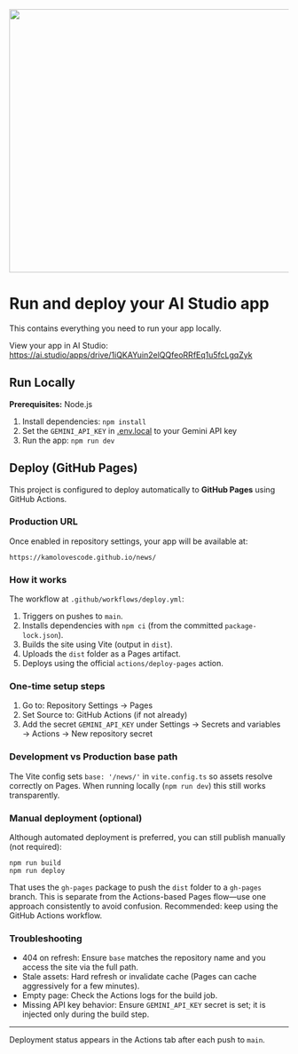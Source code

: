 <div align="center">
<img width="1200" height="475" alt="GHBanner" src="https://github.com/user-attachments/assets/0aa67016-6eaf-458a-adb2-6e31a0763ed6" />
</div>

# Run and deploy your AI Studio app

This contains everything you need to run your app locally.

View your app in AI Studio: https://ai.studio/apps/drive/1iQKAYuin2elQQfeoRRfEq1u5fcLgqZyk

## Run Locally

**Prerequisites:**  Node.js


1. Install dependencies:
   `npm install`
2. Set the `GEMINI_API_KEY` in [.env.local](.env.local) to your Gemini API key
3. Run the app:
   `npm run dev`

## Deploy (GitHub Pages)

This project is configured to deploy automatically to **GitHub Pages** using GitHub Actions.

### Production URL

Once enabled in repository settings, your app will be available at:

`https://kamolovescode.github.io/news/`

### How it works

The workflow at `.github/workflows/deploy.yml`:

1. Triggers on pushes to `main`.
2. Installs dependencies with `npm ci` (from the committed `package-lock.json`).
3. Builds the site using Vite (output in `dist`).
4. Uploads the `dist` folder as a Pages artifact.
5. Deploys using the official `actions/deploy-pages` action.

### One-time setup steps

1. Go to: Repository Settings → Pages
2. Set Source to: GitHub Actions (if not already)
3. Add the secret `GEMINI_API_KEY` under Settings → Secrets and variables → Actions → New repository secret

### Development vs Production base path

The Vite config sets `base: '/news/'` in `vite.config.ts` so assets resolve correctly on Pages. When running locally (`npm run dev`) this still works transparently.

### Manual deployment (optional)

Although automated deployment is preferred, you can still publish manually (not required):

```
npm run build
npm run deploy
```

That uses the `gh-pages` package to push the `dist` folder to a `gh-pages` branch. This is separate from the Actions-based Pages flow—use one approach consistently to avoid confusion. Recommended: keep using the GitHub Actions workflow.

### Troubleshooting

- 404 on refresh: Ensure `base` matches the repository name and you access the site via the full path.
- Stale assets: Hard refresh or invalidate cache (Pages can cache aggressively for a few minutes).
- Empty page: Check the Actions logs for the build job.
- Missing API key behavior: Ensure `GEMINI_API_KEY` secret is set; it is injected only during the build step.

---
Deployment status appears in the Actions tab after each push to `main`.
